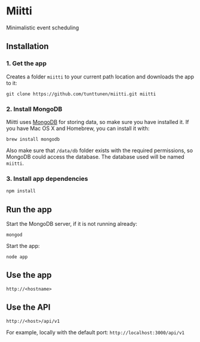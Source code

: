 # Miitti

Minimalistic event scheduling

## Installation

### 1. Get the app

Creates a folder `miitti` to your current path location and downloads the app to it:
```
git clone https://github.com/tunttunen/miitti.git miitti
```

### 2. Install MongoDB

Miitti uses [MongoDB](http://docs.mongodb.org/manual/installation/) for storing data, so make sure you have installed it. If you have Mac OS X and Homebrew, you can install it with:
```
brew install mongodb
```

Also make sure that `/data/db` folder exists with the required permissions, so MongoDB could access the database. The database used will be named `miitti`.

### 3. Install app dependencies

```
npm install
```

## Run the app

Start the MongoDB server, if it is not running already:
```
mongod
```

Start the app:
```
node app
```

## Use the app
```
http://<hostname>
```


## Use the API

```
http://<host>/api/v1
```

For example, locally with the default port: `http://localhost:3000/api/v1`

